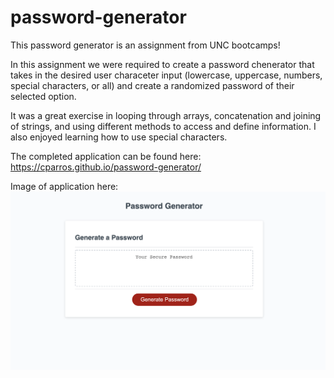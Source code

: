 # password-generator
This password generator is an assignment from UNC bootcamps!

In this assignment we were required to create a password chenerator that takes in the desired user characeter input (lowercase, uppercase, numbers, special characters, or all) and create a randomized password of their selected option.

It was a great exercise in looping through arrays, concatenation and joining of strings, and using different methods to access and define information. I also enjoyed learning how to use special characters. 

The completed application can be found here:
https://cparros.github.io/password-generator/

Image of application here:
![screenshot](passgenimg.png)